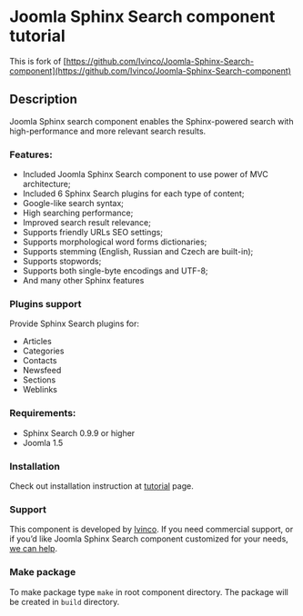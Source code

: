 Joomla Sphinx Search component tutorial
========

This is fork of [https://github.com/Ivinco/Joomla-Sphinx-Search-component](https://github.com/Ivinco/Joomla-Sphinx-Search-component)

Description
--------
Joomla Sphinx search component enables the Sphinx-powered search with high-performance and more relevant search results.

### Features:

 *   Included Joomla Sphinx Search component to use power of MVC architecture;
 *   Included 6 Sphinx Search plugins for each type of content;
 *   Google-like search syntax;
 *   High searching performance;
 *   Improved search result relevance;
 *   Supports friendly URLs SEO settings;
 *   Supports morphological word forms dictionaries;
 *   Supports stemming (English, Russian and Czech are built-in);
 *   Supports stopwords;
 *   Supports both single-byte encodings and UTF-8;
 *   And many other Sphinx features

### Plugins support

Provide Sphinx Search plugins  for:

 *   Articles
 *   Categories
 *   Contacts
 *   Newsfeed
 *   Sections
 *   Weblinks

### Requirements:

 *   Sphinx Search 0.9.9 or higher
 *   Joomla 1.5

### Installation

Check out installation instruction at [tutorial](http://www.ivinco.com/software/joomla-sphinx-search-component-tutorial "Joomla Sphinx Search tutorial page") page.

### Support
This component is developed by [Ivinco](http://www.ivinco.com "Ivinco High performance search solutions"). If you need commercial support, or if you’d like Joomla Sphinx Search component customized for your needs, [we can help](http://www.ivinco.com/contact-us/ "Ivinco contact").

### Make package

To make package type `make` in root component directory. The package will be created in `build` directory.
